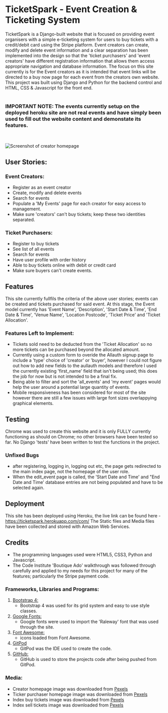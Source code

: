 # TicketSpark - Event Creation & Ticketing System

TicketSpark is a Django-built website that is focused on providing event organisers with a simple e-ticketing system for users to buy tickets with a credit/debit card using the Stripe platform. Event creators can create, modify and delete event information and a clear separation has been implemented into the design so that the 'ticket purchasers' and 'event creators' have different registration information that allows them access appropriate navigation and database information. The focus on this site currently is for the Event creators as it is intended that event links will be directed to a buy now page for each event from the creators own website.
<br>
This project was built using Django and Python for the backend control and HTML, CSS & Javascript for the front end.
<br>
<br>
### <b>IMPORTANT NOTE: The events currently setup on the deployed heroku site are not real events and have simply been used to fill out the website content and demonstate its features.</b>
<br>

![Screenshot of creator homepage](media/readme_images/homepage_example.png)

## User Stories:
### Event Creators:
- Register as an event creator
- Create, modify and delete events
- Search for events
- Populate a 'My Events' page for each creator for easy access to management.
- Make sure 'creators' can't buy tickets; keep these two identities separated.
### Ticket Purchasers:
- Register to buy tickets
- See list of all events
- Search for events
- Have user profile with order history
- Able to buy tickets online with debit or credit card
- Make sure buyers can't create events.


## Features 

This site currently fullfils the criteria of the above user stories; events can be created and tickets purchased for said event. At this stage, the Event model currently has 'Event Name', 'Description', 'Start Date & Time', 'End Date & Time', 'Venue Name', 'Location Postcode', 'Ticket Price' and 'Ticket Allocation'.

### Features Left to Implement:

- Tickets sold need to be deducted from the 'Ticket Allocation' so no more tickets can be purchased beyond the allocated amount.
- Currently using a custom form to overide the Allauth signup page to include a 'type' choice of 'creator' or 'buyer', however I could not figure out how to add new fields to the aullauth models and therefore I used the currently existing 'first_name' field that isn't being used; this does the job for now but is not intended to be a final fix.
- Being able to filter and sort the 'all_events' and 'my event' pages would help the user around a potential large quantity of events.
- Mobile responsiveness has been considered for most of the site however there are still a few issues with large font sizes overlappying graphical elements.


## Testing 

Chrome was used to create this website and it is only FULLY currently functioning as should on Chrome; no other browsers have been tested so far. No Django 'tests' have been written to test the functions in the project.


### Unfixed Bugs

- after registering, logging in, logging out etc, the page gets redirected to the main index page, not the homepage of the user role.
- When the edit_event page is called, the 'Start Date and Time' and "End Date and Time' database entries are not being populated and have to be selected again.


## Deployment

This site has been deployed using Heroku, the live link can be found here - https://ticketspark.herokuapp.com/com/
The Static files and Media files have been collected and stored with Amazon Web Services.


## Credits 

- The programming languages used were HTML5, CSS3, Python and Javascript.
- The Code Institute 'Boutique Ado' walkthrough was followed through carefully and applied to my needs for this project for many of the features; particularly the Stripe payment code.

### Frameworks, Libraries and Programs:

1. [Bootstrap 4:](https://getbootstrap.com/docs/4.0/getting-started/introduction/)
    - Bootstrap 4 was used for its grid system and easy to use style classes.
1. [Google Fonts:](https://fonts.google.com/)
    - Google fonts were used to import the 'Raleway' font that was used through the site.
1. [Font Awesome:](https://fontawesome.com/)
    - icons loaded from Font Awesome.
1. [GitPod](https://www.gitpod.io/)
    - GitPod was the IDE used to create the code.
1. [GitHub:](https://github.com/)
    - GitHub is used to store the projects code after being pushed from GitPod.



### Media:

- Creator homepage image was downloaded from [Pexels](https://www.pexels.com/photo/man-performing-on-stage-1916821/)
- Ticker purchaser homepage image was downloaded from [Pexels](https://www.pexels.com/photo/crown-raising-hands-during-performance-1652353/)
- Index buy tickets image was downloaded from [Pexels](https://www.pexels.com/photo/back-of-man-raising-hands-inside-room-full-of-people-with-purple-lights-1267350/)
- Index sell tickets image was downloaded from [Pexels](https://www.pexels.com/photo/photo-of-concert-band-during-night-time-167605/)